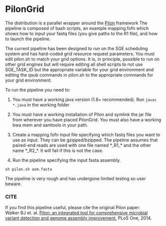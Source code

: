 # PilonGrid

The distribution is a parallel wrapper around the [Pilon](https://github.com/broadinstitute/pilon) framework The pipeline is composed of bash scripts, an example mapping.fofn which shows how to input your fastq files (you give paths to the R1 file), and how to launch the pipeline. 

The current pipeline has been designed to run on the SGE scheduling system and has hard-coded grid resource request parameters. You must edit pilon.sh to match your grid options. It is, in principle, possible to run on other grid engines but will require editing all shell scripts to not use SGE_TASK_ID but the appropriate variable for your grid environment and editing the qsub commands in pilon.sh to the appropriate commands for your grid environment.

To run the pipeline you need to:

1. You must have a working java version (1.8+ recommended). Run ```javac *.java``` in the working folder
2. You must have a working installation of Pilon and symlink the jar file from wherever you have placed PilonGrid. You must also have a working bwa mem and samtools in your path.

3. Create a mapping.fofn input file specifying which fastq files you want to use as input. They can be gzipped/bzipped. The pipeline assumes that paired-end reads are used with one file named \*\_R1\_\* and the other name \*\_R2\_\*. It will fail if this is not the case.

4. Run the pipeline specifying the input fasta assembly.


```
sh pilon.sh asm.fasta
```

The pipeline is very rough and has undergone limited testing so user beware.

### CITE
If you find this pipeline useful, please cite the original Pilon paper:<br>
Walker BJ et. al. [Pilon: an integrated tool for comprehensive microbial variant detection and genome assembly improvement.](http://journals.plos.org/plosone/article?id=10.1371/journal.pone.0112963) PLoS One, 2014.
